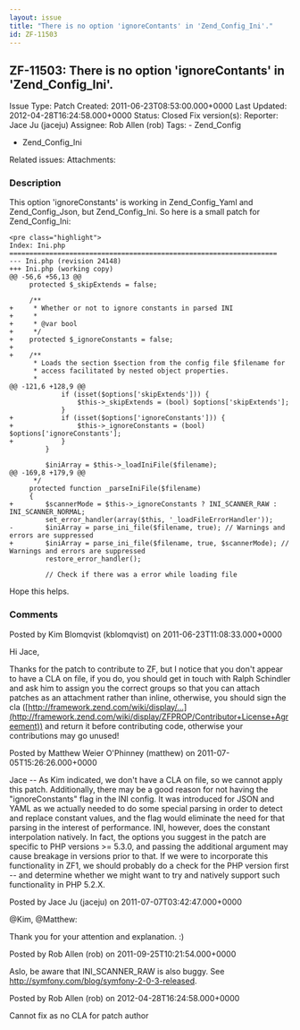 ```yaml
---
layout: issue
title: "There is no option 'ignoreContants' in 'Zend_Config_Ini'."
id: ZF-11503
---
```


ZF-11503: There is no option 'ignoreContants' in 'Zend\_Config\_Ini'.
---------------------------------------------------------------------

 Issue Type: Patch Created: 2011-06-23T08:53:00.000+0000 Last Updated: 2012-04-28T16:24:58.000+0000 Status: Closed Fix version(s): 
 Reporter:  Jace Ju (jaceju)  Assignee:  Rob Allen (rob)  Tags: - Zend\_Config
- Zend\_Config\_Ini
 
 Related issues: 
 Attachments: 
### Description

This option 'ignoreConstants' is working in Zend\_Config\_Yaml and Zend\_Config\_Json, but Zend\_Config\_Ini. So here is a small patch for Zend\_Config\_Ini:

 
    <pre class="highlight">
    Index: Ini.php
    ===================================================================
    --- Ini.php (revision 24148)
    +++ Ini.php (working copy)
    @@ -56,6 +56,13 @@
         protected $_skipExtends = false;
     
         /**
    +     * Whether or not to ignore constants in parsed INI
    +     *
    +     * @var bool
    +     */
    +    protected $_ignoreConstants = false;
    +
    +    /**
          * Loads the section $section from the config file $filename for
          * access facilitated by nested object properties.
          *
    @@ -121,6 +128,9 @@
                 if (isset($options['skipExtends'])) {
                     $this->_skipExtends = (bool) $options['skipExtends'];
                 }
    +            if (isset($options['ignoreConstants'])) {
    +                $this->_ignoreConstants = (bool) $options['ignoreConstants'];
    +            }
             }
     
             $iniArray = $this->_loadIniFile($filename);
    @@ -169,8 +179,9 @@
          */
         protected function _parseIniFile($filename)
         {
    +        $scannerMode = $this->_ignoreConstants ? INI_SCANNER_RAW : INI_SCANNER_NORMAL;
             set_error_handler(array($this, '_loadFileErrorHandler'));
    -        $iniArray = parse_ini_file($filename, true); // Warnings and errors are suppressed
    +        $iniArray = parse_ini_file($filename, true, $scannerMode); // Warnings and errors are suppressed
             restore_error_handler();
     
             // Check if there was a error while loading file


Hope this helps.

 

 

### Comments

Posted by Kim Blomqvist (kblomqvist) on 2011-06-23T11:08:33.000+0000

Hi Jace,

Thanks for the patch to contribute to ZF, but I notice that you don't appear to have a CLA on file, if you do, you should get in touch with Ralph Schindler and ask him to assign you the correct groups so that you can attach patches as an attachment rather than inline, otherwise, you should sign the cla ([http://framework.zend.com/wiki/display/…](http://framework.zend.com/wiki/display/ZFPROP/Contributor+License+Agreement)) and return it before contributing code, otherwise your contributions may go unused!

 

 

Posted by Matthew Weier O'Phinney (matthew) on 2011-07-05T15:26:26.000+0000

Jace -- As Kim indicated, we don't have a CLA on file, so we cannot apply this patch. Additionally, there may be a good reason for not having the "ignoreConstants" flag in the INI config. It was introduced for JSON and YAML as we actually needed to do some special parsing in order to detect and replace constant values, and the flag would eliminate the need for that parsing in the interest of performance. INI, however, does the constant interpolation natively. In fact, the options you suggest in the patch are specific to PHP versions >= 5.3.0, and passing the additional argument may cause breakage in versions prior to that. If we were to incorporate this functionality in ZF1, we should probably do a check for the PHP version first -- and determine whether we might want to try and natively support such functionality in PHP 5.2.X.

 

 

Posted by Jace Ju (jaceju) on 2011-07-07T03:42:47.000+0000

@Kim, @Matthew:

Thank you for your attention and explanation. :)

 

 

Posted by Rob Allen (rob) on 2011-09-25T10:21:54.000+0000

Aslo, be aware that INI\_SCANNER\_RAW is also buggy. See <http://symfony.com/blog/symfony-2-0-3-released>.

 

 

Posted by Rob Allen (rob) on 2012-04-28T16:24:58.000+0000

Cannot fix as no CLA for patch author

 

 